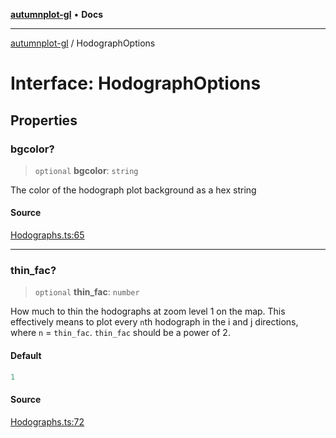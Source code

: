 [**autumnplot-gl**](../index.md) • **Docs**

***

[autumnplot-gl](../globals.md) / HodographOptions

# Interface: HodographOptions

## Properties

### bgcolor?

> `optional` **bgcolor**: `string`

The color of the hodograph plot background as a hex string

#### Source

[Hodographs.ts:65](https://github.com/tsupinie/autumnplot-gl/blob/7275cfd3c408281ebdf9877f1a2a5b354d6cd87f/src/Hodographs.ts#L65)

***

### thin\_fac?

> `optional` **thin\_fac**: `number`

How much to thin the hodographs at zoom level 1 on the map. This effectively means to plot every `n`th hodograph in the i and j directions, where `n` = 
`thin_fac`. `thin_fac` should be a power of 2.

#### Default

```ts
1
```

#### Source

[Hodographs.ts:72](https://github.com/tsupinie/autumnplot-gl/blob/7275cfd3c408281ebdf9877f1a2a5b354d6cd87f/src/Hodographs.ts#L72)
